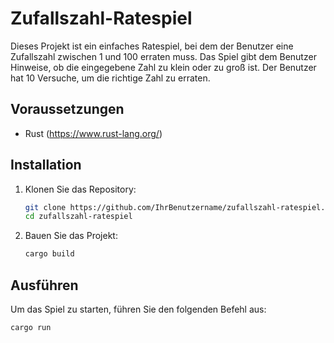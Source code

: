 # Zufallszahl-Ratespiel

Dieses Projekt ist ein einfaches Ratespiel, bei dem der Benutzer eine Zufallszahl zwischen 1 und 100 erraten muss. Das Spiel gibt dem Benutzer Hinweise, ob die eingegebene Zahl zu klein oder zu groß ist. Der Benutzer hat 10 Versuche, um die richtige Zahl zu erraten.

## Voraussetzungen

- Rust (https://www.rust-lang.org/)

## Installation

1. Klonen Sie das Repository:

    ```sh
    git clone https://github.com/IhrBenutzername/zufallszahl-ratespiel.git
    cd zufallszahl-ratespiel
    ```

2. Bauen Sie das Projekt:

    ```sh
    cargo build
    ```

## Ausführen

Um das Spiel zu starten, führen Sie den folgenden Befehl aus:

```sh
cargo run